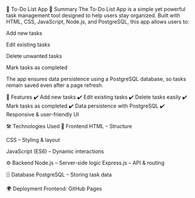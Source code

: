 📌 To-Do List App
📝 Summary
The To-Do List App is a simple yet powerful task management tool designed to help users stay organized. Built with HTML, CSS, JavaScript, Node.js, and PostgreSQL, this app allows users to:

Add new tasks

Edit existing tasks

Delete unwanted tasks

Mark tasks as completed

The app ensures data persistence using a PostgreSQL database, so tasks remain saved even after a page refresh.

🚀 Features
✔️ Add new tasks
✔️ Edit existing tasks
✔️ Delete tasks easily
✔️ Mark tasks as completed
✔️ Data persistence with PostgreSQL
✔️ Responsive & user-friendly UI

🛠️ Technologies Used
🎨 Frontend
HTML – Structure

CSS – Styling & layout

JavaScript (ES6) – Dynamic interactions

⚙️ Backend
Node.js – Server-side logic
Express.js – API & routing

🗄️ Database
PostgreSQL – Storing task data

🌍 Deployment
Frontend: GitHub Pages
